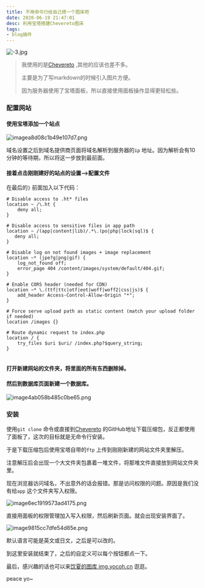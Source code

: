```yaml
---
title: 不用命令行给自己搭一个图床吧
date: 2020-06-19 21:47:01
desc: 利用宝塔搭建Chevereto图床
tags:
- blog插件
---
```




![-3.jpg](http://img.yocoh.cn/images/2020/06/19/-3.jpg)

> 我使用的是[Chevereto](https://chevereto.com/) ,其他的应该也差不多。
>
> 主要是为了写markdown的时候引入图片方便。    
>
> 因为服务器使用了宝塔面板，所以直接使用面板操作显得更轻松些。



### 配置网站  



#### 使用宝塔添加一个站点  



![imagea8d08c1b49e107d7.png](http://img.yocoh.cn/images/2020/06/19/imagea8d08c1b49e107d7.png)



域名设置之后到域名提供商页面将域名解析到服务器的`ip` 地址。因为解析会有10分钟的等待期，所以将这一步放到最前面。    



#### 接着点击刚刚建好的站点的设置—>配置文件



在最后的`}` 前面加入以下代码：  

```
# Disable access to .ht* files
location ~ /\.ht {
	deny all;
}
 
# Disable access to sensitive files in app path
location ~ /(app|content|lib)/.*\.(po|php|lock|sql)$ {
   deny all;
}
 
# Disable log on not found images + image replacement
location ~* (jpe?g|png|gif) {
	log_not_found off;
	error_page 404 /content/images/system/default/404.gif;
}
 
# Enable CORS header (needed for CDN)
location ~* \.(ttf|ttc|otf|eot|woff|woff2|css|js)$ {
	add_header Access-Control-Allow-Origin "*";
}
 
# Force serve upload path as static content (match your upload folder if needed)
location /images {}
 
# Route dynamic request to index.php
location / {
	try_files $uri $uri/ /index.php?$query_string;
}
 
```





#### 打开新建网站的文件夹，将里面的所有东西删除掉。



  #### 然后到数据库页面新建一个数据库。  



![image4ab058b485c0be65.png](http://img.yocoh.cn/images/2020/06/19/image4ab058b485c0be65.png)



### 安装

使用`git clone` 命令或直接到[Chevereto](https://github.com/Chevereto/Chevereto-Free) 的GitHub地址下载压缩包，反正都使用了面板了，这次的目标就是无命令行安装。  



于是下载压缩包后使用宝塔自带的`ftp` 上传到刚刚新建的网站文件夹里解压。  

注意解压后会出现一个大文件夹包裹着一堆文件，将那堆文件直接放到网站文件夹里。  



现在浏览器访问域名，不出意外的话会报错。那是访问权限的问题。原因是我们没有给`app` 这个文件夹写入权限。  

![image6ec1919573ad4175.png](http://img.yocoh.cn/images/2020/06/19/image6ec1919573ad4175.png)





直接用面板的权限管理加入写入权限，然后刷新页面。就会出现安装界面了。  



![image9815cc7dfe54d85e.png](http://img.yocoh.cn/images/2020/06/19/image9815cc7dfe54d85e.png)



默认语言可能是英文或日文，之后是可以改的。  



到这里安装就结束了，之后的自定义可以每个按钮都点一下。  



最后，感兴趣的话也可以来[饮夏的图库 img.yocoh.cn](http://img.yocoh.cn/) 逛逛。  



peace yo~